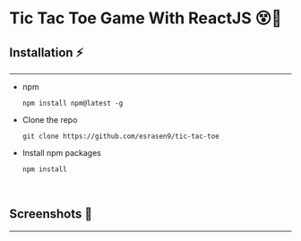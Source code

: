 # Tic Tac Toe Game With ReactJS 😵👾

## Installation ⚡
<hr>
<ul>

<li> 
<p>npm</p>
<pre>
<code>npm install npm@latest -g
</code></pre>
    </li>
    <li>
<p>Clone the repo</p>
<pre>
<code>git clone https://github.com/esrasen9/tic-tac-toe</code>
</pre>
<li>
<p>Install npm packages</p>
<pre>
<code>npm install</code>
</pre>
</li>
<br>
</ul>

## Screenshots :camera_flash:
<hr>
